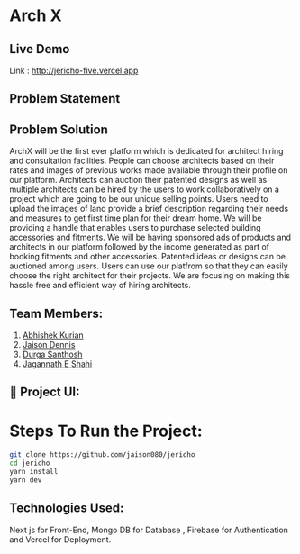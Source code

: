 # Arch X

## Live Demo

Link : http://jericho-five.vercel.app

## Problem Statement


## Problem Solution

ArchX will be the first ever platform which is dedicated for architect hiring and consultation facilities. People can choose architects based on their rates and images of previous works made available through their profile on our platform. Architects can auction their patented designs as well as multiple architects can be hired by the users to work collaboratively on a project which are going to be our unique selling points. Users need to upload the images of land provide a brief description regarding their needs and measures to get first time plan for their dream home. We will be providing a handle that enables users to purchase selected building accessories and fitments. We will be having sponsored ads of products and architects in our platform followed by the income generated as part of booking fitments and other accessories. Patented ideas or designs can be auctioned among users. Users can use our platfrom so that they can easily choose the right architect for their projects. We are focusing on making this hassle free and efficient way of hiring architects.

## Team Members:

1. [Abhishek Kurian](https://github.com/omen1650ti)
2. [Jaison Dennis](https://github.com/jaison080)
3. [Durga Santhosh](https://github.com/DurgaSanthosh)
4. [Jagannath E Shahi](https://github.com/Jagannathes)

## 🔧 Project UI:


# Steps To Run the Project:

```bash
git clone https://github.com/jaison080/jericho
cd jericho
yarn install
yarn dev
```

## Technologies Used:

Next js for Front-End, Mongo DB for Database , Firebase for Authentication and Vercel for Deployment.
